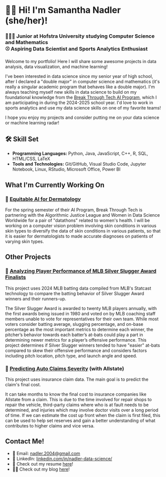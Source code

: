 # 👋🏻 Hi! I'm Samantha Nadler (she/her)!
### 👩🏻‍💻 Junior at Hofstra University studying Computer Science and Mathematics <br> ⚾ Aspiring Data Scientist and Sports Analytics Enthusiast
Welcome to my portfolio! Here I will share some awesome projects in data analysis, data visualization, and machine learning!

I've been interested in data science since my senior year of high school, after I declared a "double major" in computer science and mathematics (it's really a singular academic program that behaves like a double major). I'm always teaching myself new skills in data science to build on my foundational knowledge from the [Break Through Tech AI Program](https://www.breakthroughtech.org/), which I am participating in during the 2024-2025 school year. I'd love to work in sports analytics and use my data science skills on one of my favorite teams!

I hope you enjoy my projects and consider putting me on your data science or machine learning radar!

## 🛠️ Skill Set
- <b>Programming Languages:</b> Python, Java, JavaScript, C++, R, SQL, HTML/CSS, LaTeX
- <b>Tools and Technologies:</b> Git/GitHub, Visual Studio Code, Jupyter Notebook, Linux, RStudio, Microsoft Office, Power BI

## What I'm Currently Working On
### 🧴 [Equitable AI for Dermatology](https://github.com/wallaweebs/DermatologyAI)
For the spring semester of their AI Program, Break Through Tech is partnering with the Algorithmic Justice League and Women in Data Science Worldwide for a pair of "datathons" related to women's health. I will be working on a computer vision problem involving skin conditions in various skin types to diversify the data of skin conditions in various patients, so that it is easier for dermatologists to made accurate diagnoses on patients of varying skin types.

## Other Projects

### 🧢 [Analyzing Player Performance of MLB Silver Slugger Award Finalists](https://github.com/samanthanadler/batting-trends-in-silver-sluggers)
This project uses 2024 MLB batting data compiled from MLB's Statcast technology to compare the batting behavior of Silver Slugger Award winners and their runners-up.

The Silver Slugger Award is awarded to twenty MLB players annually, with the first awards being issued in 1980 and voted on by MLB coaching staff members unable to vote for representatives for their own team. While most voters consider batting average, slugging percentage, and on-base percentage as the most important metrics to determine each winner, the pitcher’s behavior towards each batter’s at-bats could play a part in determining newer metrics for a player’s offensive performance. This project determines if Silver Slugger winners tended to have "easier" at-bats compared to skew their offensive performance and considers factors including pitch location, pitch type, and launch angle and speed.

### 🚗 [Predicting Auto Claims Severity](https://github.com/Allstate1A-BTT/Allstate1A-Studio-Project) (with Allstate)
This project uses insurance claim data. The main goal is to predict the claim's final cost.

It can take months to know the final cost to insurance companies like Allstate from a claim. This is due to the time involved for repair shops to repair the vehicle, third-party claims where who is at fault needs to be determined, and injuries which may involve doctor visits over a long period of time. If we can estimate the cost up front when the claim is first filed, this can be used to help set reserves and gain a better understanding of what contributes to higher claims and vice versa.

## Contact Me!
- 📧 Email: [nadler.2004@gmail.com](mailto:nadler.2004@gmail.com)
- 🔗 LinkedIn: [linkedin.com/in/nadler-data-science/](https://www.linkedin.com/in/nadler-data-science/)
- 📄 Check out my resume [here](https://drive.google.com/file/d/1y_7F0jc4c7Zi8zBey72tuRF1h6mhj1uO/view?usp=sharing)!
- ✍🏻 Check out my blog [here](https://medium.com/@samanthanadler)!


<!---
samanthanadler/samanthanadler is a ✨ special ✨ repository because its `README.md` (this file) appears on your GitHub profile.
You can click the Preview link to take a look at your changes.
--->

